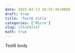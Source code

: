 ```yaml
---
date: 2025-03-13 18:55:49+0000
draft: true
title: 'Test6 title'
categories: ['Micro']
slug: 1741892147
math: true
---
```


Test6 body